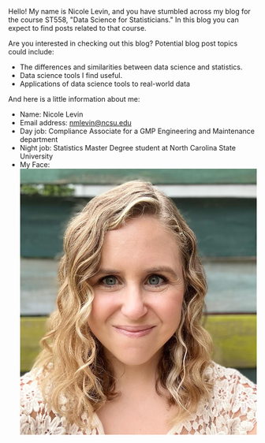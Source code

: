 Hello! My name is Nicole Levin, and you have stumbled across my blog for the course ST558, "Data Science for Statisticians." In this blog you can expect to find posts related to that course.
  
Are you interested in checking out this blog? Potential blog post topics could include:
* The differences and similarities between data science and statistics. 
* Data science tools I find useful. 
* Applications of data science tools to real-world data

And here is a little information about me:
* Name: Nicole Levin
* Email address: nmlevin@ncsu.edu
* Day job: Compliance Associate for a GMP Engineering and Maintenance department
* Night job: Statistics Master Degree student at North Carolina State University
* My Face: 
![My Face](Self.JPG)

